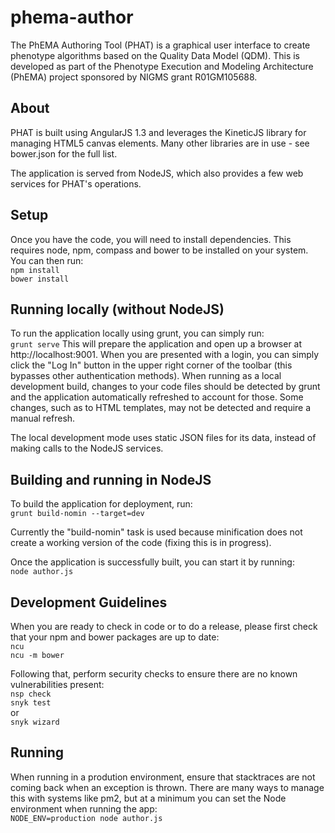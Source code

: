 # phema-author
The PhEMA Authoring Tool (PHAT) is a graphical user interface to create phenotype algorithms based on the Quality Data Model (QDM).  This is developed as part of the Phenotype Execution and Modeling Architecture (PhEMA) project sponsored by NIGMS grant R01GM105688.


## About
PHAT is built using AngularJS 1.3 and leverages the KineticJS library for managing HTML5 canvas elements.
Many other libraries are in use - see bower.json for the full list.

The application is served from NodeJS, which also provides a few web services for PHAT's operations.


## Setup
Once you have the code, you will need to install dependencies.  This requires node, npm, compass and bower to be installed on your system.  You can then run:   
  `npm install`   
  `bower install`   


## Running locally (without NodeJS)
To run the application locally using grunt, you can simply run:   
  `grunt serve`
This will prepare the application and open up a browser at http://localhost:9001.  When you are presented with a login, you can simply click the "Log In" button in the upper right corner of the toolbar (this bypasses other authentication methods).  When running as a local development build, changes to your code files should be detected by grunt and the application automatically refreshed to account for those.  Some changes, such as to HTML templates, may not be detected and require a manual refresh.

The local development mode uses static JSON files for its data, instead of making calls to the NodeJS services.


## Building and running in NodeJS
To build the application for deployment, run:   
  `grunt build-nomin --target=dev`

Currently the "build-nomin" task is used because minification does not create a working version of the code (fixing this is in progress).

Once the application is successfully built, you can start it by running:   
  `node author.js`


## Development Guidelines
When you are ready to check in code or to do a release, please first check that your npm and bower packages are up to date:   
  `ncu`   
  `ncu -m bower`   

Following that, perform security checks to ensure there are no known vulnerabilities present:   
  `nsp check`   
  `snyk test`   
  or   
  `snyk wizard`


## Running
When running in a prodution environment, ensure that stacktraces are not coming back when an exception is thrown.  There are many ways to manage this with systems like pm2, but at a minimum you can set the Node environment when running the app:   
  `NODE_ENV=production node author.js`